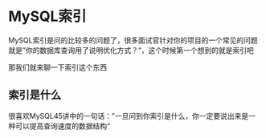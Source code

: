 # MySQL索引

MySQL索引是问的比较多的问题了，很多面试官针对你的项目的一个常见的问题就是”你的数据库查询用了说明优化方式？“，这个时候第一个想到的就是索引吧

那我们就来聊一下索引这个东西

## 索引是什么

很喜欢MySQL45讲中的一句话：”一旦问到你索引是什么，你一定要说出来是一种可以提高查询速度的数据结构“

